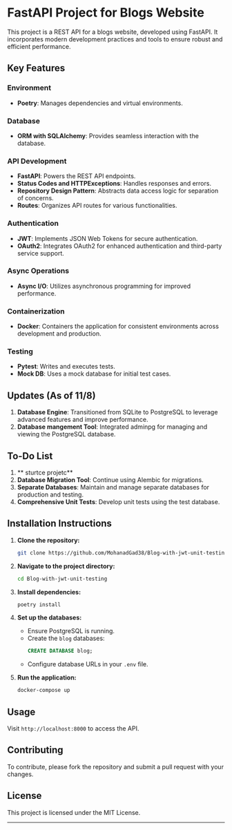 

# FastAPI Project for Blogs Website

This project is a REST API for a blogs website, developed using FastAPI. It incorporates modern development practices and tools to ensure robust and efficient performance.

## Key Features

### Environment
- **Poetry**: Manages dependencies and virtual environments.

### Database
- **ORM with SQLAlchemy**: Provides seamless interaction with the database.

### API Development
- **FastAPI**: Powers the REST API endpoints.
- **Status Codes and HTTPExceptions**: Handles responses and errors.
- **Repository Design Pattern**: Abstracts data access logic for separation of concerns.
- **Routes**: Organizes API routes for various functionalities.

### Authentication
- **JWT**: Implements JSON Web Tokens for secure authentication.
- **OAuth2**: Integrates OAuth2 for enhanced authentication and third-party service support.

### Async Operations
- **Async I/O**: Utilizes asynchronous programming for improved performance.

### Containerization
- **Docker**: Containers the application for consistent environments across development and production.

### Testing
- **Pytest**: Writes and executes tests.
- **Mock DB**: Uses a mock database for initial test cases.

## Updates (As of 11/8)
1. **Database Engine**: Transitioned from SQLite to PostgreSQL to leverage advanced features and improve performance.
2. **Database mangement Tool**: Integrated adminpg for managing and viewing the PostgreSQL database.


## To-Do List
1. ** sturtce projetc**
2. **Database Migration Tool**: Continue using Alembic for migrations.
3. **Separate Databases**: Maintain and manage separate databases for production and testing.
4. **Comprehensive Unit Tests**: Develop unit tests using the test database.

## Installation Instructions
1. **Clone the repository:**
   ```bash
   git clone https://github.com/MohanadGad38/Blog-with-jwt-unit-testing.git
   ```
2. **Navigate to the project directory:**
   ```bash
   cd Blog-with-jwt-unit-testing
   ```
3. **Install dependencies:**
   ```bash
   poetry install
   ```
4. **Set up the databases:**
   - Ensure PostgreSQL is running.
   - Create the `blog`  databases:
     ```sql
     CREATE DATABASE blog;
     ```
   - Configure database URLs in your `.env` file.


6. **Run the application:**
   ```bash
   docker-compose up
   ```

## Usage
Visit `http://localhost:8000` to access the API.

## Contributing
To contribute, please fork the repository and submit a pull request with your changes.

## License
This project is licensed under the MIT License. 

---
